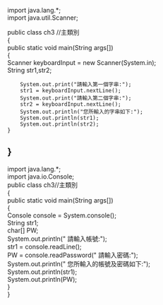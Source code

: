 
import java.lang.*;  
import java.util.Scanner;  
  
public class ch3       //主類別  
{  
    public static void main(String args[])  
    {  
        Scanner keyboardInput = new Scanner(System.in);  
        String str1,str2;  
          
        System.out.print("請輸入第一個字串:");  
        str1 = keyboardInput.nextLine();  
        System.out.print("請輸入第二個字串:");  
        str2 = keyboardInput.nextLine();  
        System.out.println("您所輸入的字串如下:");  
        System.out.println(str1);  
        System.out.println(str2);  
    }  
}  
----------------------------------------
import java.lang.*;  
import java.io.Console;  
public class ch3//主類別  
{  
    public static void main(String args[])  
    {  
        Console console = System.console();  
        String str1;  
        char[] PW;  
        System.out.println(" 請輸入帳號:");  
        str1 = console.readLine();  
        PW = console.readPassword(" 請輸入密碼:");  
        System.out.println(" 您所輸入的帳號及密碼如下:");  
        System.out.println(str1);  
        System.out.println(PW);  
    }  
}  
